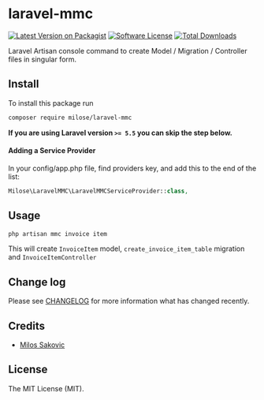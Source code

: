 # laravel-mmc

[![Latest Version on Packagist][ico-version]][link-packagist]
[![Software License][ico-license]](LICENSE.md)
[![Total Downloads][ico-downloads]][link-downloads]

Laravel Artisan console command to create Model / Migration / Controller files in singular form.

## Install

To install this package run

``` bash
composer require milose/laravel-mmc
```

**If you are using Laravel version `>= 5.5` you can skip the step below.**

#### Adding a Service Provider

In your config/app.php file, find providers key, and add this to the end of the list:

```php
Milose\LaravelMMC\LaravelMMCServiceProvider::class,
```

## Usage

``` bash
php artisan mmc invoice item
```

This will create `InvoiceItem` model, `create_invoice_item_table` migration and `InvoiceItemController`

## Change log

Please see [CHANGELOG](CHANGELOG.md) for more information what has changed recently.

## Credits

- [Milos Sakovic][link-author]

## License

The MIT License (MIT).

[ico-version]: https://img.shields.io/packagist/v/milose/laravel-mmc.svg?style=flat-square
[ico-license]: https://img.shields.io/badge/license-MIT-brightgreen.svg?style=flat-square
[ico-travis]: https://img.shields.io/travis/milose/laravel-mmc/master.svg?style=flat-square
[ico-downloads]: https://img.shields.io/packagist/dt/milose/laravel-mmc.svg?style=flat-square

[link-packagist]: https://packagist.org/packages/milose/laravel-mmc
[link-travis]: https://travis-ci.org/milose/laravel-mmc
[link-downloads]: https://packagist.org/packages/milose/laravel-mmc
[link-author]: https://github.com/milose
